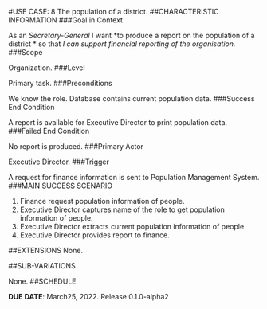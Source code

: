 #USE CASE: 8 The population of a district.
##CHARACTERISTIC INFORMATION
###Goal in Context

As an *Secretary-General* I want *to produce a report on the population of a district * so that *I can support financial reporting of the organisation.*
###Scope

Organization.
###Level

Primary task.
###Preconditions

We know the role. Database contains current population data.
###Success End Condition

A report is available for Executive Director to print population data.
###Failed End Condition

No report is produced.
###Primary Actor

Executive Director.
###Trigger

A request for finance information is sent to Population Management System.
###MAIN SUCCESS SCENARIO

1. Finance request population information of people.
2. Executive Director captures name of the role to get population information of people.
3. Executive Director extracts current population information of people.
4. Executive Director provides report to finance.

##EXTENSIONS
None.


##SUB-VARIATIONS

None.
##SCHEDULE

**DUE DATE**: March25, 2022. Release 0.1.0-alpha2